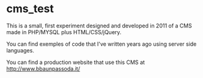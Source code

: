 # cms_test

This is a small, first experiment designed and developed in 2011 of a CMS made in PHP/MYSQL plus HTML/CSS/jQuery.

You can find exemples of code that I've written years ago using server side languages.

You can find a production website that use this CMS at http://www.bbaunpassoda.it/
